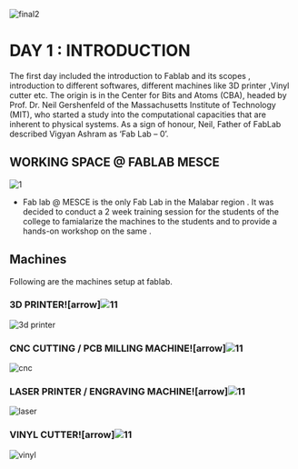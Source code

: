 
![final2](https://user-images.githubusercontent.com/32665041/31853479-f3fb2068-b63d-11e7-813f-8eefc70d17aa.png)

# DAY 1 : INTRODUCTION 

The first day included the introduction to Fablab and its scopes , introduction to different softwares, different machines like 3D printer ,Vinyl cutter etc. 
The origin is in the Center for Bits and Atoms (CBA), headed by Prof. Dr. Neil Gershenfeld of the Massachusetts Institute of Technology (MIT), who started a study into the computational capacities that are inherent to physical systems. As a sign of honour, Neil, Father of FabLab described Vigyan Ashram as ‘Fab Lab – 0’.

## WORKING SPACE @ FABLAB MESCE


![1](https://user-images.githubusercontent.com/32665041/31853240-350e4408-b63a-11e7-96b7-a7e9e87c14c8.jpg)

* Fab lab @ MESCE is the only Fab Lab in the Malabar region . It was decided to conduct a 2 week training session for the students of the college to famialarize the machines to the students and to provide a hands-on workshop on the same .

## Machines 

Following are the machines setup at fablab.

### 3D PRINTER![arrow]![11](https://user-images.githubusercontent.com/32665041/31854025-93a2647e-b647-11e7-9c7f-10e5ecc7a782.png)

![3d printer](https://user-images.githubusercontent.com/32665041/31853900-a7ea9d54-b645-11e7-83ca-212abe0c9f6c.png)

### CNC CUTTING / PCB MILLING MACHINE![arrow]![11](https://user-images.githubusercontent.com/32665041/31854025-93a2647e-b647-11e7-9c7f-10e5ecc7a782.png)
![cnc](https://user-images.githubusercontent.com/32665041/31853901-a8577d0c-b645-11e7-8214-5a91cd2afe55.png)

### LASER PRINTER / ENGRAVING MACHINE![arrow]![11](https://user-images.githubusercontent.com/32665041/31854025-93a2647e-b647-11e7-9c7f-10e5ecc7a782.png)
![laser](https://user-images.githubusercontent.com/32665041/31853902-a8b4140e-b645-11e7-835b-af7c34c57e1e.png)

### VINYL CUTTER![arrow]![11](https://user-images.githubusercontent.com/32665041/31854025-93a2647e-b647-11e7-9c7f-10e5ecc7a782.png)
![vinyl](https://user-images.githubusercontent.com/32665041/31853903-a910ba42-b645-11e7-83af-5a0b0a02cd75.png)


